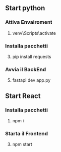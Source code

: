 ## Start python
###  Attiva Envairoment
1. venv\Scripts\activate
### Installa pacchetti
3. pip install requests
### Avvia il BackEnd
5. fastapi dev app.py 

## Start React 
### Installa pacchetti
1. npm i
### Starta il Frontend
3. npm start 
